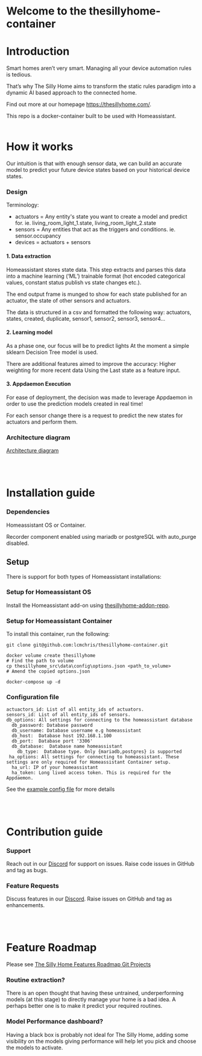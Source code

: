 # Welcome to the thesillyhome-container

# Introduction

Smart homes aren’t very smart. Managing all your device automation rules is tedious. 

That’s why The Silly Home aims to transform the static rules paradigm into a dynamic AI based approach to the connected home.

Find out more at our homepage https://thesillyhome.com/.

This repo is a docker-container built to be used with Homeassistant.
</br></br>

# How it works

Our intuition is that with enough sensor data, we can build an accurate model to predict your future device states based on your historical device states. 

### Design

Terminology:
- actuators = Any entity's state you want to create a model and predict for. ie. living_room_light_1.state, living_room_light_2.state
- sensors = Any entities that act as the triggers and conditions. ie. sensor.occupancy
- devices = actuators + sensors

#### 1. Data extraction 
Homeassistant stores state data. This step extracts and parses this data into a machine learning (‘ML’) trainable format (hot encoded categorical values, constant status publish vs state changes etc.). 

The end output frame is munged to show for each state published for an actuator, the state of other sensors and actuators.

The data is structured in a csv and formatted the following way:
actuators, states, created, duplicate, sensor1, sensor2, sensor3, sensor4...

#### 2. Learning model 
As a phase one, our focus will be to predict lights
At the moment a simple sklearn Decision Tree model is used.

There are additional features aimed to improve the accuracy:
Higher weighting for more recent data
Using the Last state as a feature input.

#### 3. Appdaemon Execution 
For ease of deployment, the decision was made to leverage Appdaemon in order to use the prediction models created in real time!

For each sensor change there is a request to predict the new states for actuators and perform them.

### Architecture diagram 
[Architecture diagram](docs/arch_diagram.svg)

</br></br>
# Installation guide

### Dependencies

Homeassistant OS or Container.

Recorder component enabled using mariadb or postgreSQL with auto_purge disabled.

## Setup 
There is support for both types of Homeassistant installations:

### Setup for Homeassistant OS
Install the Homeassistant add-on using [thesillyhome-addon-repo](https://github.com/lcmchris/thesillyhome-addon-repo).


### Setup for Homeassistant Container
To install this container, run the following:
```
git clone git@github.com:lcmchris/thesillyhome-container.git

docker volume create thesillyhome
# Find the path to volume
cp thesillyhome_src\data\config\options.json <path_to_volume>
# Amend the copied options.json

docker-compose up -d
```

### Configuration file

```
actuactors_id: List of all entity_ids of actuators.
sensors_id: List of all entity_ids of sensors.
db_options: All settings for connecting to the homeassistant database
  db_password: Database password 
  db_username: Database username e.g homeassistant
  db_host:  Database host 192.168.1.100
  db_port:  Database port '3306'
  db_database:  Database name homeassistant
	db_type:  Database type. Only {mariadb,postgres} is supported
 ha_options: All settings for connecting to homeassistant. These settings are only required for Homeassistant Container setup.
  ha_url: IP of your homeassistant
  ha_token: Long lived access token. This is required for the Appdaemon.
 ```
 
See the [example config file](https://github.com/lcmchris/thesillyhome-container/blob/master/thesillyhome_src/data/config/options.json) for more details
  
</br></br>
# Contribution guide

### Support
Reach out in our [Discord](https://discord.com/channels/983116130061271040/983116130061271043) for support on issues.
Raise code issues in GitHub and tag as bugs.

### Feature Requests
Discuss features in our [Discord](https://discord.com/channels/983116130061271040/983116623693095023).
Raise issues on GitHub and tag as enhancements.

</br></br>
# Feature Roadmap

Please see [The Silly Home Features Roadmap Git Projects](https://github.com/users/lcmchris/projects/1) 

### Routine extraction?
There is an open thought that having these untrained, underperforming models (at this stage) to directly manage your home is a bad idea. A perhaps better one is to make it predict your required routines.

### Model Performance dashboard?
Having a black box is probably not ideal for The Silly Home, adding some visibility on the models giving performance will help let you pick and choose the models to activate.
